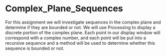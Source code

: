 # Complex_Plane_Sequences
For this assignment we will investigate sequences in the complex plane and determine if they are bounded or not. We will use Processing to display a discrete portion of the complex plane. Each point in our display window will correspond with a complex number, and each point will be put into a recursive sequence and a method will be used to determine whether this sequence is bounded or not.
